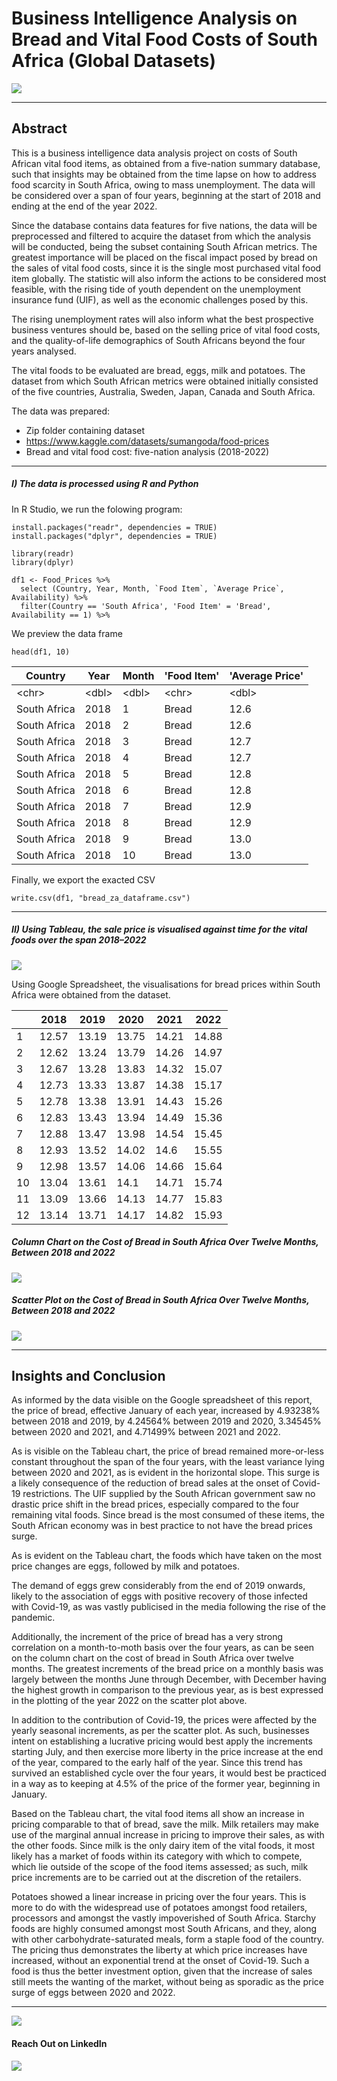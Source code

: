 # Business Intelligence Analysis on Bread and Vital Food Costs of South Africa (Global Datasets)
![](https://github.com/msizimkhize/Bread-and-Vital-Food-Cost-Analysis-South-Africa-and-International-/blob/main/IMG/Mosbolletjie-Bread-1200x800.jpg?raw=true)

***
## Abstract

This is a business intelligence data analysis project on costs of South African vital food items, as obtained from a five-nation summary database, such that insights may be obtained from the time lapse on how to address food scarcity in South Africa, owing to mass unemployment.
The data will be considered over a span of four years, beginning at the start of 2018 and ending at the end of the year 2022.

Since the database contains data features for five nations, the data will be preprocessed and filtered to acquire the dataset from which the analysis will be conducted, being the subset containing South African metrics. The greatest importance will be placed on the fiscal impact posed by bread on the sales of vital food costs, since it is the single most purchased vital food item globally. The statistic will also inform the actions to be considered most feasible, with the rising tide of youth dependent on the unemployment insurance fund (UIF), as well as the economic challenges posed by this.

The rising unemployment rates will also inform what the best prospective business ventures should be, based on the selling price of vital food costs, and the quality-of-life demographics of South Africans beyond the four years analysed.

The vital foods to be evaluated are bread, eggs, milk and potatoes. The dataset from which South African metrics were obtained initially consisted of the five countries, Australia, Sweden, Japan, Canada and South Africa.

The data was prepared:
- Zip folder containing dataset
- https://www.kaggle.com/datasets/sumangoda/food-prices
- Bread and vital food cost: five-nation analysis (2018-2022)

***
##### I) The data is processed using R and Python

In R Studio, we run the folowing program:

```
install.packages("readr", dependencies = TRUE)
install.packages("dplyr", dependencies = TRUE)

library(readr)
library(dplyr)

df1 <- Food_Prices %>%
  select (Country, Year, Month, `Food Item`, `Average Price`, Availability) %>%
  filter(Country == 'South Africa', 'Food Item' = 'Bread', Availability == 1) %>%
```
We preview the data frame
```
head(df1, 10)
```

|Country|Year|Month|'Food Item'|'Average Price'|
|---|---|---|---|---|
|\<chr>|\<dbl>|\<dbl>|\<chr>|\<dbl>|
|South Africa|2018|1|Bread|12.6|
|South Africa|2018|2|Bread|12.6|
|South Africa|2018|3|Bread|12.7|
|South Africa|2018|4|Bread|12.7|
|South Africa|2018|5|Bread|12.8|
|South Africa|2018|6|Bread|12.8|
|South Africa|2018|7|Bread|12.9|
|South Africa|2018|8|Bread|12.9|
|South Africa|2018|9|Bread|13.0|
|South Africa|2018|10|Bread|13.0|


Finally, we export the exacted CSV

```
write.csv(df1, "bread_za_dataframe.csv")
```

***
##### II) Using Tableau, the sale price is visualised against time for the vital foods over the span 2018–2022 

![](https://github.com/msizimkhize/Bread-and-Vital-Food-Cost-Analysis-South-Africa-and-International-/blob/main/IMG/bread.png?raw=true)

Using Google Spreadsheet, the visualisations for bread prices within South Africa were obtained from the dataset.

||2018|2019|2020|2021|2022|
|---|---|---|---|---|---|
|1|12.57|13.19|13.75|14.21|14.88|
|2|12.62|13.24|13.79|14.26|14.97|
|3|12.67|13.28|13.83|14.32|15.07|
|4|12.73|13.33|13.87|14.38|15.17|
|5|12.78|13.38|13.91|14.43|15.26|
|6|12.83|13.43|13.94|14.49|15.36|
|7|12.88|13.47|13.98|14.54|15.45|
|8|12.93|13.52|14.02|14.6|15.55|
|9|12.98|13.57|14.06|14.66|15.64|
|10|13.04|13.61|14.1|14.71|15.74|
|11|13.09|13.66|14.13|14.77|15.83|
|12|13.14|13.71|14.17|14.82|15.93|

##### Column Chart on the Cost of Bread in South Africa Over Twelve Months, Between 2018 and 2022

![](https://github.com/msizimkhize/Bread-and-Vital-Food-Cost-Analysis-South-Africa-and-International-/blob/main/IMG/Screenshot_2025-01-18_00_05_44.png?raw=true)

##### Scatter Plot on the Cost of Bread in South Africa Over Twelve Months, Between 2018 and 2022

![](https://github.com/msizimkhize/Bread-and-Vital-Food-Cost-Analysis-South-Africa-and-International-/blob/main/IMG/Screenshot_2025-01-18_00_05_15.png?raw=true)

***
## Insights and Conclusion

As informed by the data visible on the Google spreadsheet of this report, the price of bread, effective January of each year, increased by 4.93238% between 2018 and 2019, by 4.24564% between 2019 and 2020, 3.34545% between 2020 and 2021, and 4.71499% between 2021 and 2022.

As is visible on the Tableau chart, the price of bread remained more-or-less constant throughout the span of the four years, with the least variance lying between 2020 and 2021, as is evident in the horizontal slope. This surge is a likely consequence of the reduction of bread sales at the onset of Covid-19 restrictions. The UIF supplied by the South African government saw no drastic price shift in the bread prices, especially compared to the four remaining vital foods. Since bread is the most consumed of these items, the South African economy was in best practice to not have the bread prices surge. 

As is evident on the Tableau chart, the foods which have taken on the most price changes are eggs, followed by milk and potatoes. 

The demand of eggs grew considerably from the end of 2019 onwards, likely to the association of eggs with positive recovery of those infected with Covid-19, as was vastly publicised in the media following the rise of the pandemic. 

Additionally, the increment of the price of bread has a very strong correlation on a month-to-moth basis over the four years, as can be seen on the column chart on the cost of bread in South Africa over twelve months. The greatest increments of the bread price on a monthly basis was largely between the months June through December, with December having the highest growth in comparison to the previous year, as is best expressed in the plotting of the year 2022 on the scatter plot above.

In addition to the contribution of Covid-19, the prices were affected by the yearly seasonal increments, as per the scatter plot. As such, businesses intent on establishing a lucrative pricing would best apply the increments starting July, and then exercise more liberty in the price increase at the end of the year, compared to the early half of the year. Since this trend has survived an established cycle over the four years, it would best be practiced in a way as to keeping at 4.5% of the price of the former year, beginning in January. 

Based on the Tableau chart, the vital food items all show an increase in pricing comparable to that of bread, save the milk. Milk retailers may make use of the marginal annual increase in pricing to improve their sales, as with the other foods. Since milk is the only dairy item of the vital foods, it most likely has a market of foods within its category with which to compete, which lie outside of the scope of the food items assessed; as such, milk price increments are to be carried out at the discretion of the retailers.

Potatoes showed a linear increase in pricing over the four years. This is more to do with the widespread use of potatoes amongst food retailers, processors and amongst the vastly impoverished of South Africa. Starchy foods are highly consumed amongst most South Africans, and they, along with other carbohydrate-saturated meals, form a staple food of the country. The pricing thus demonstrates the liberty at which price increases have increased, without an exponential trend at the onset of Covid-19. Such a food is thus the better investment option, given that the increase of sales still meets the wanting of the market, without being as sporadic as the price surge of eggs between 2020 and 2022.

***

![](https://github.com/msizimkhize/Bread-and-Vital-Food-Cost-Analysis-South-Africa-and-International-/blob/main/IMG/F7379CRZGZ4Z.jpeg?raw=true)

#### Reach Out on LinkedIn

[![](https://raw.githubusercontent.com/msizimkhize/Bread-and-Vital-Food-Cost-Analysis-South-Africa-and-International-/b567ed529300d59fa217a1de87dad558d7912406/IMG/68747470733a2f2f696d672e736869656c64732e696f2f62616467652f4c696e6b6564496e2d436f6e6e6563742d626c75653f7374796c653d666f722d7468652d6261646765266c6f676f3d6c696e6b6564696e.svg)](https://www.linkedin.com/in/msizimkhize/)
